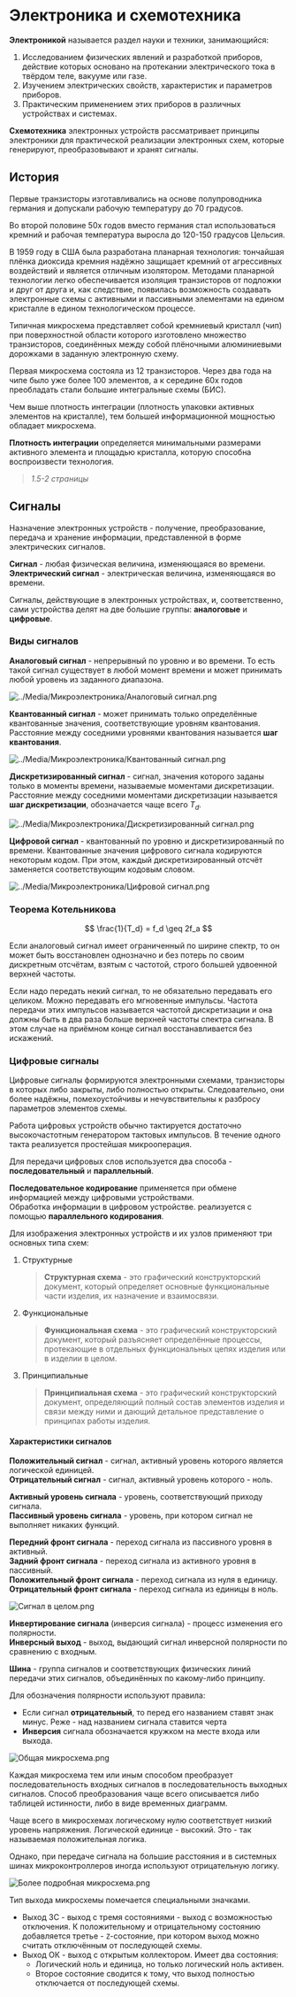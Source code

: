 # Электроника и схемотехника

**Электроникой** называется раздел науки и техники, занимающийся:
1. Исследованием физических явлений и разработкой приборов, действие которых основано на протекании электрического тока в твёрдом теле, вакууме или газе.
2. Изучением электрических свойств, характеристик и параметров приборов.
3. Практическим применением этих приборов в различных устройствах и системах.

**Схемотехника** электронных устройств рассматривает принципы электроники для практической реализации электронных схем, которые генерируют, преобразовывают и хранят сигналы.

## История

Первые транзисторы изготавливались на основе полупроводника германия и допускали рабочую температуру до 70 градусов.

Во второй половине 50х годов вместо германия стал использоваться кремний и рабочая температура выросла до 120-150 градусов Цельсия.

В 1959 году в США была разработана планарная технология: тончайшая плёнка диоксида кремния надёжно защищает кремний от агрессивных воздействий и является отличным изолятором. Методами планарной технологии легко обеспечивается изоляция транзисторов от подложки и друг от друга и, как следствие, появилась возможность создавать электронные схемы с активными и пассивными элементами на едином кристалле в едином технологическом процессе.

Типичная микросхема представляет собой кремниевый кристалл (чип) при поверхностной области которого изготовлено множество транзисторов, соединённых между собой плёночными алюминиевыми дорожками в заданную электронную схему.

Первая микросхема состояла из 12 транзисторов. Через два года на чипе было уже более 100 элементов, а к середине 60х годов преобладать стали большие интегральные схемы (БИС).

Чем выше плотность интеграции (плотность упаковки активных элементов на кристалле), тем большей информационной мощностью обладает микросхема.

**Плотность интеграции** определяется минимальными размерами активного элемента и площадью кристалла, которую способна воспроизвести технология.

> *1.5-2 страницы*

## Сигналы

Назначение электронных устройств - получение, преобразование, передача и хранение информации, представленной в форме электрических сигналов.

**Сигнал** - любая физическая величина, изменяющаяся во времени.  
**Электрический сигнал** - электрическая величина, изменяющаяся во времени.

Сигналы, действующие в электронных устройствах, и, соответственно, сами устройства делят на две большие группы: **аналоговые** и **цифровые**.

### Виды сигналов

**Аналоговый сигнал** - непрерывный по уровню и во времени. То есть такой сигнал существует в любой момент времени и может принимать любой уровень из заданного диапазона.

![../Media/Микроэлектроника/Аналоговый сигнал.png](./Media/%D0%9C%D0%B8%D0%BA%D1%80%D0%BE%D1%8D%D0%BB%D0%B5%D0%BA%D1%82%D1%80%D0%BE%D0%BD%D0%B8%D0%BA%D0%B0/%D0%90%D0%BD%D0%B0%D0%BB%D0%BE%D0%B3%D0%BE%D0%B2%D1%8B%D0%B9%20%D1%81%D0%B8%D0%B3%D0%BD%D0%B0%D0%BB.png#)

**Квантованный сигнал** - может принимать только определённые квантованные значения, соответствующие уровням квантования. Расстояние между соседними уровнями квантования называется **шаг квантования**.

![../Media/Микроэлектроника/Квантованный сигнал.png](./Media/%D0%9C%D0%B8%D0%BA%D1%80%D0%BE%D1%8D%D0%BB%D0%B5%D0%BA%D1%82%D1%80%D0%BE%D0%BD%D0%B8%D0%BA%D0%B0/%D0%9A%D0%B2%D0%B0%D0%BD%D1%82%D0%BE%D0%B2%D0%B0%D0%BD%D0%BD%D1%8B%D0%B9%20%D1%81%D0%B8%D0%B3%D0%BD%D0%B0%D0%BB.png#)

**Дискретизированный сигнал** - сигнал, значения которого заданы только в моменты времени, называемые моментами дискретизации. Расстояние между соседними моментами дискретизации называется **шаг дискретизации**, обозначается чаще всего $T_d$.

![../Media/Микроэлектроника/Дискретизированный сигнал.png](./Media/%D0%9C%D0%B8%D0%BA%D1%80%D0%BE%D1%8D%D0%BB%D0%B5%D0%BA%D1%82%D1%80%D0%BE%D0%BD%D0%B8%D0%BA%D0%B0/%D0%94%D0%B8%D1%81%D0%BA%D1%80%D0%B5%D1%82%D0%B8%D0%B7%D0%B8%D1%80%D0%BE%D0%B2%D0%B0%D0%BD%D0%BD%D1%8B%D0%B9%20%D1%81%D0%B8%D0%B3%D0%BD%D0%B0%D0%BB.png#)

**Цифровой сигнал** - квантованный по уровню и дискретизированный по времени. Квантованные значения цифрового сигнала кодируются некоторым кодом. При этом, каждый дискретизированный отсчёт заменяется соответствующим кодовым словом.

![../Media/Микроэлектроника/Цифровой сигнал.png](./Media/%D0%9C%D0%B8%D0%BA%D1%80%D0%BE%D1%8D%D0%BB%D0%B5%D0%BA%D1%82%D1%80%D0%BE%D0%BD%D0%B8%D0%BA%D0%B0/%D0%A6%D0%B8%D1%84%D1%80%D0%BE%D0%B2%D0%BE%D0%B9%20%D1%81%D0%B8%D0%B3%D0%BD%D0%B0%D0%BB.png#)

### Теорема Котельникова
$$
\frac{1}{T_d} = f_d \geq 2f_a
$$

Если аналоговый сигнал имеет ограниченный по ширине спектр, то он может быть восстановлен однозначно и без потерь по своим дискретным отсчётам, взятым с частотой, строго большей удвоенной верхней частоты.

Если надо передать некий сигнал, то не обязательно передавать его целиком. Можно передавать его мгновенные импульсы. Частота передачи этих импульсов называется частотой дискретизации и она должны быть в два раза больше верхней частоты спектра сигнала. В этом случае на приёмном конце сигнал восстанавливается без искажений.

### Цифровые сигналы

Цифровые сигналы формируются электронными схемами, транзисторы в которых либо закрыты, либо полностью открыты. Следовательно, они более надёжны, помехоустойчивы и нечувствительны к разбросу параметров элементов схемы.

Работа цифровых устройств обычно тактируется достаточно высокочастотным генератором тактовых импульсов. В течение одного такта реализуется простейшая микрооперация.

Для передачи цифровых слов используется два способа - **последовательный** и **параллельный**.

**Последовательное кодирование** применяется при обмене информацией между цифровыми устройствами.  
Обработка информации в цифровом устройстве. реализуется с помощью **параллельного кодирования**.

Для изображения электронных устройств и их узлов применяют три основных типа схем:
1. Структурные
   > **Структурная схема** - это графический конструкторский документ, который определяет основные функциональные части изделия, их назначение и взаимосвязи.
2. Функциональные
   > **Функциональная схема** - это графический конструкторский документ, который разъясняет определённые процессы, протекающие в отдельных функциональных цепях изделия или в изделии в целом.
3. Принципиальные
   > **Принципиальная схема** - это графический конструкторский документ, определяющий полный состав элементов изделия и связи между ними и дающий детальное представление о принципах работы изделия.


#### Характеристики сигналов

**Положительный сигнал** - сигнал, активный уровень которого является логической единицей.  
**Отрицательный сигнал** - сигнал, активный уровень которого - ноль.

**Активный уровень сигнала** - уровень, соответствующий приходу сигнала.  
**Пассивный уровень сигнала** - уровень, при котором сигнал не выполняет никаких функций.

**Передний фронт сигнала** - переход сигнала из пассивного уровня в активный.  
**Задний фронт сигнала** - переход сигнала из активного уровня в пассивный.  
**Положительный фронт сигнала** - переход сигнала из нуля в единицу.  
**Отрицательный фронт сигнала** - переход сигнала из единицы в ноль.

![Сигнал в целом.png](./Media/%D0%9C%D0%B8%D0%BA%D1%80%D0%BE%D1%8D%D0%BB%D0%B5%D0%BA%D1%82%D1%80%D0%BE%D0%BD%D0%B8%D0%BA%D0%B0/%D0%A1%D0%B8%D0%B3%D0%BD%D0%B0%D0%BB%20%D0%B2%20%D1%86%D0%B5%D0%BB%D0%BE%D0%BC.png#)

**Инвертирование сигнала** (инверсия сигнала) - процесс изменения его полярности.  
**Инверсный выход** - выход, выдающий сигнал инверсной полярности по сравнению с входным.

**Шина** - группа сигналов и соответствующих физических линий передачи этих сигналов, объединённых по какому-либо принципу.

Для обозначения полярности используют правила:
- Если сигнал **отрицательный**, то перед его названием ставят знак минус. Реже - над названием сигнала ставится черта
- **Инверсия** сигнала обозначается кружком на месте входа или выхода.

![Общая микросхема.png](./Media/%D0%9C%D0%B8%D0%BA%D1%80%D0%BE%D1%8D%D0%BB%D0%B5%D0%BA%D1%82%D1%80%D0%BE%D0%BD%D0%B8%D0%BA%D0%B0/%D0%9E%D0%B1%D1%89%D0%B0%D1%8F%20%D0%BC%D0%B8%D0%BA%D1%80%D0%BE%D1%81%D1%85%D0%B5%D0%BC%D0%B0.png#)

Каждая микросхема тем или иным способом преобразует последовательность входных сигналов в последовательность выходных сигналов. Способ преобразования чаще всего описывается либо таблицей истинности, либо в виде временных диаграмм.

Чаще всего в микросхемах логическому нулю соответствует низкий уровень напряжения. Логической единице - высокий. Это - так называемая положительная логика.

Однако, при передаче сигнала на большие расстояния и в системных шинах микроконтроллеров иногда используют отрицательную логику.

![Более подробная микросхема.png](./Media/%D0%9C%D0%B8%D0%BA%D1%80%D0%BE%D1%8D%D0%BB%D0%B5%D0%BA%D1%82%D1%80%D0%BE%D0%BD%D0%B8%D0%BA%D0%B0/%D0%91%D0%BE%D0%BB%D0%B5%D0%B5%20%D0%BF%D0%BE%D0%B4%D1%80%D0%BE%D0%B1%D0%BD%D0%B0%D1%8F%20%D0%BC%D0%B8%D0%BA%D1%80%D0%BE%D1%81%D1%85%D0%B5%D0%BC%D0%B0.png#)

Тип выхода микросхемы помечается специальными значками.
- Выход 3С - выход с тремя состояниями - выход с возможностью отключения.
  К положительному и отрицательному состоянию добавляется третье - `Z`-состояние, при котором выход можно считать отключённым от последующей схемы.
- Выход ОК - выход с открытым коллектором.
	Имеет два состояния:
	- Логический ноль и единица, но только логический ноль активен.
	- Второе состояние сводится к тому, что выход полностью отключается от последующей схемы.

